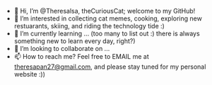 - 👋 Hi, I’m @Theresalsa, theCuriousCat; welcome to my GitHub!
- 👀 I’m interested in collecting cat memes, cooking, exploring new restuarants, skiing, and riding the technology tide :)
- 🌱 I’m currently learning ... (too many to list out :) there is always something new to learn every day, right?)
- 💞️ I’m looking to collaborate on ...
- 📫 How to reach me? Feel free to EMAIL me at theresapan27@gmail.com, and please stay tuned for my personal website :))

<!---
Theresalsa/Theresalsa is a ✨ special ✨ repository because its `README.md` (this file) appears on your GitHub profile.
You can click the Preview link to take a look at your changes.
--->
